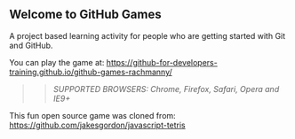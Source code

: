 ## Welcome to GitHub Games

A project based learning activity for people who are getting started with Git and GitHub.

You can play the game at: https://github-for-developers-training.github.io/github-games-rachmanny/

>> _*SUPPORTED BROWSERS*: Chrome, Firefox, Safari, Opera and IE9+_

This fun open source game was cloned from: https://github.com/jakesgordon/javascript-tetris
